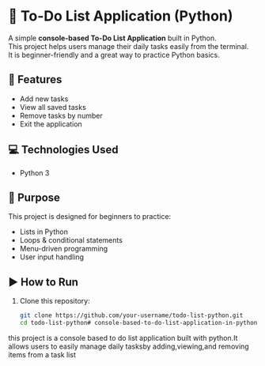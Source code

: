 # 📝 To-Do List Application (Python)

A simple **console-based To-Do List Application** built in Python.  
This project helps users manage their daily tasks easily from the terminal.  
It is beginner-friendly and a great way to practice Python basics.



## 🚀 Features
- Add new tasks  
- View all saved tasks  
- Remove tasks by number  
- Exit the application  



## 💻 Technologies Used
- Python 3  



## 🎯 Purpose
This project is designed for beginners to practice:
- Lists in Python  
- Loops & conditional statements  
- Menu-driven programming  
- User input handling  


## ▶️ How to Run

1. Clone this repository:
   ```bash
   git clone https://github.com/your-username/todo-list-python.git
   cd todo-list-python# console-based-to-do-list-application-in-python
this project is a console based to do list application built with python.It allows users  to easily manage daily tasksby adding,viewing,and removing items from a task list

